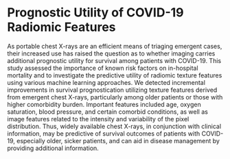 # Prognostic Utility of COVID-19 Radiomic Features
As portable chest X-rays are an efficient means of triaging emergent cases, their increased use has raised the question as to whether imaging carries additional prognostic utility for survival among patients with COVID-19. This study assessed the importance of known risk factors on in-hospital mortality and to investigate the predictive utility of radiomic texture features using various machine learning approaches.  We detected incremental improvements in survival prognostication utilizing texture features derived from emergent chest X-rays, particularly among older patients or those with higher comorbidity burden. Important features included age, oxygen saturation, blood pressure, and certain comorbid conditions, as well as image features related to the intensity and variability of the pixel distribution. Thus, widely available chest X-rays, in conjunction with clinical information, may be predictive of survival outcomes of patients with COVID-19, especially older, sicker patients, and can aid in disease management by providing additional information.
